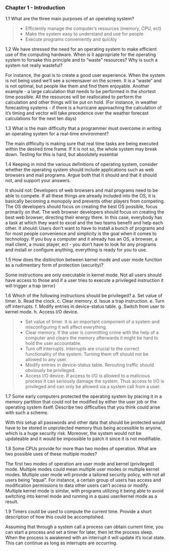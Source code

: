 ### Chapter 1 - Introduction

1.1 What are the three main purposes of an operating system?

>- Efficiently manage the  computer’s resources (memory, CPU, ect)
>- Make the system easy to understand and use for people
>- Execute programs conveniently and quickly 

1.2 We have stressed the need for an operating system to make efficient use of the computing hardware. When is it appropriate for the operating system to forsake this principle and to “waste” resources? Why is such a system not really wasteful?

For instance, the goal is to create a good user experience. When the system is not being used we’ll see a screensaver on the screen. It is a “waste” and is not optimal, but people like them and find them enjoyable. Another example - a large calculation that needs to be performed in the shortest time possible. All the resources will be reallocated to perform the calculation and other things will be put on hold. (For instance, in weather forecasting systems - if there is a hurricane approaching the calculation of it’s timing and vector will take precedence over the weather forecast calculations for the next ten days)

1.3 What is the main difficulty that a programmer must overcome in writing an operating system for a real-time environment? 

The main difficulty is making sure that real time tasks are being executed within the desired time frame. If it is not so, the whole system may break down. Testing for this is hard, but absolutely essential

1.4 Keeping in mind the various definitions of operating system, consider whether the operating system should include applications such as web browsers and mail programs. Argue both that it should and that it should not, and support your answers.

It should not: Developers of web browsers and mail programs need to be able to compete. If all these things are already included into the OS, it is basically becoming a monopoly and prevents other players from competing. The OS developers should focus on creating the best OS possible, focus primarily on that. The web browser developers should focus on creating the best web browser, directing their energy there. In this case, everybody has a task at which they want to excel and the two teams benefit and help each other. 
It should: Users don’t want to have to install a bunch of programs and for most people convenience and simplicity is the goal when it comes to technology. If you buy a computer and it already has an OS, a browser, a mail client, a music player, ect - you don’t have to look for any programs and install or configure anything, everything is ready for you to use. 

1.5 How does the distinction between kernel mode and user mode function as a rudimentary form of protection (security)?

Some instructions are only executable in kernel mode. Not all users should have access to those and if a user tries to execute a privileged instruction it will trigger a trap (error)

1.6 Which of the following instructions should be privileged? 
a. Set value of timer. 
b. Read the clock. 
c. Clear memory. 
d. Issue a trap instruction. 
e. Turn off interrupts. 
f. Modify entries in device-status table. 
g. Switch from user to kernel mode. 
h. Access I/O device.

>- Set value of timer. It is an important component of a system and misconfiguring it will affect everything. 
>- Clear memory. If the user is committing crime with the help of a computer and clears the memory afterwards it might be hard to hold the user accountable. 
>- Turn off interrupts. Interrupts are crucial to the correct functionality of the system. Turning them off should not be allowed to any user.
>- Modify entries in device-status table. Rerouting traffic should obviously be privileged.
>- Access I/O device. If access to I/O is allowed to a malicious process it can seriously damage the system. Thus access to I/O is privileged and can only be allowed via a system call from a user. 

1.7 Some early computers protected the operating system by placing it in a memory partition that could not be modified by either the user job or the operating system itself. Describe two difficulties that you think could arise with such a scheme.

With this setup all passwords and other data that should be protected would have to be stored in unprotected memory thus being accessible to anyone, which is a huge security risk. Moreover, the system would not be updateable and it would be impossible to patch it since it is not modifiable. 

1.8 Some CPUs provide for more than two modes of operation. What are two possible uses of these multiple modes?

The first two modes of operation are user mode and kernel (privileged) mode. Multiple modes could mean multiple user modes or multiple kernel modes. Multiple user mode will provide a tailored security policy, with not all users being “equal”. For instance, a certain group of users has access and modification permissions  to data other users can’t access or modify. Multiple kernel mode is similar, with programs utilizing it being able to avoid switching into kernel mode and running in a quasi user/kernel mode as a result.

1.9 Timers could be used to compute the current time. Provide a short description of how this could be accomplished.

Assuming that through a system call a process can obtain current time, you can start a process and set a timer for later, then let the process sleep. When the process is awakened with an interrupt it will update it’s local state. This can continue as long as interrupts are occurring. 

